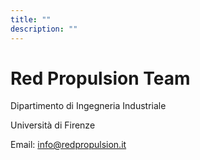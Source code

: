 ```yaml
---
title: ""
description: ""
---
```


# Red Propulsion Team

Dipartimento di Ingegneria Industriale

Università di Firenze

Email: [info@redpropulsion.it](mailto:info@redpropulsion.it)
